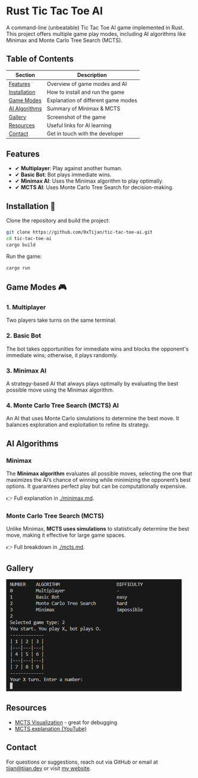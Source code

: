 # Rust Tic Tac Toe AI
A command-line (unbeatable) Tic Tac Toe AI game implemented in Rust. This project offers multiple game play modes, including AI algorithms like Minimax and Monte Carlo Tree Search (MCTS).

## Table of Contents

| Section                         | Description |
|---------------------------------|-------------|
| [Features](#features)           | Overview of game modes and AI |
| [Installation](#installation)   | How to install and run the game |
| [Game Modes](#game-modes)       | Explanation of different game modes |
| [AI Algorithms](#ai-algorithms) | Summary of Minimax & MCTS |
| [Gallery](#gallery)             | Screenshot of the game |
| [Resources](#resources)         | Useful links for AI learning |
| [Contact](#contact)             | Get in touch with the developer |

## Features
- ✔ **Multiplayer**: Play against another human.
- ✔ **Basic Bot**: Bot plays immediate wins.
- ✔ **Minimax AI**: Uses the Minimax algorithm to play optimally.
- ✔ **MCTS AI**: Uses Monte Carlo Tree Search for decision-making.

## Installation 🚀
Clone the repository and build the project:

```sh
git clone https://github.com/0xTijan/tic-tac-toe-ai.git
cd tic-tac-toe-ai
cargo build
```

Run the game:

```sh
cargo run
```

## Game Modes 🎮

### 1. Multiplayer
Two players take turns on the same terminal.

### 2. Basic Bot
The bot takes opportunities for immediate wins and blocks the opponent's immediate wins; otherwise, it plays randomly.

### 3. Minimax AI
A strategy-based AI that always plays optimally by evaluating the best possible move using the Minimax algorithm.

### 4. Monte Carlo Tree Search (MCTS) AI
An AI that uses Monte Carlo simulations to determine the best move. It balances exploration and exploitation to refine its strategy.


## AI Algorithms

### Minimax
The **Minimax algorithm** evaluates all possible moves, selecting the one that maximizes the AI’s chance of winning while minimizing the opponent’s best options. It guarantees perfect play but can be computationally expensive.

👉 Full explanation in [./minimax.md](minimax.md).

### Monte Carlo Tree Search (MCTS)
Unlike Minimax, **MCTS uses simulations** to statistically determine the best move, making it effective for large game spaces.

👉 Full breakdown in [./mcts.md](mcts.md).

## Gallery
![game](game.png)

## Resources
- [MCTS Visualization](https://vgarciasc.github.io/mcts-viz/) - great for debugging
- [MCTS explanation (YouTube)](https://www.youtube.com/watch?v=UXW2yZndl7U)

## Contact
For questions or suggestions, reach out via GitHub or email at [tijan@tijan.dev](mailto:tijan@tijan.dev) or visit [my website](https://tijan.dev/).